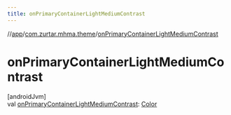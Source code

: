```yaml
---
title: onPrimaryContainerLightMediumContrast
---
```

//[app](../../index.html)/[com.zurtar.mhma.theme](index.html)/[onPrimaryContainerLightMediumContrast](on-primary-container-light-medium-contrast.html)



# onPrimaryContainerLightMediumContrast



[androidJvm]\
val [onPrimaryContainerLightMediumContrast](on-primary-container-light-medium-contrast.html): [Color](https://developer.android.com/reference/kotlin/androidx/compose/ui/graphics/Color.html)



